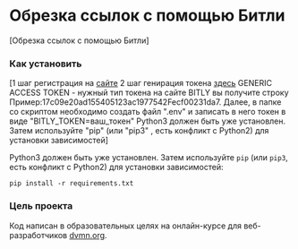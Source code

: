 # Обрезка ссылок с помощью Битли

[Обрезка ссылок с помощью Битли]

### Как установить

[1 шаг регистрация на [сайте](https://bitly.com/a/sign_in?rd=/bbt2/) 2 шаг генирация токена [здесь](https://app.bitly.com/settings/integrations/) GENERIC ACCESS TOKEN - нужный тип токена на сайте BITLY вы получите строку Пример:17c09e20ad155405123ac1977542Fecf00231da7. Далее, в папке со скриптом необходимо создать файл ".env" и записать в него токен в виде "BITLY_TOKEN=ваш_токен" Python3 должен быть уже установлен. Затем используйте "pip" (или "pip3" , есть конфликт с Python2) для установки зависимостей]

Python3 должен быть уже установлен. 
Затем используйте `pip` (или `pip3`, есть конфликт с Python2) для установки зависимостей:
```
pip install -r requirements.txt
```

### Цель проекта

Код написан в образовательных целях на онлайн-курсе для веб-разработчиков [dvmn.org](https://dvmn.org/).
